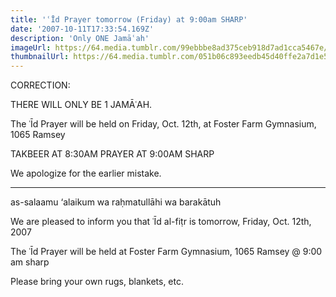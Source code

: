 ```yaml
---
title: 'ʿĪd Prayer tomorrow (Friday) at 9:00am SHARP'
date: '2007-10-11T17:33:54.169Z'
description: 'Only ONE Jamāʿah'
imageUrl: https://64.media.tumblr.com/99ebbbe8ad375ceb918d7ad1cca5467e/tumblr_mskyfxnpbd1raqev0o1_500.jpg
thumbnailUrl: https://64.media.tumblr.com/051b06c893eedb45d40ffe2a7d1e596a/tumblr_muy4i8Lxuu1sjs8dfo1_500.jpg
---
```


CORRECTION:

THERE WILL ONLY BE 1 JAMĀʿAH.

The ʿĪd Prayer will be held on Friday, Oct. 12th, at
Foster Farm Gymnasium, 1065 Ramsey

TAKBEER AT 8:30AM
PRAYER AT 9:00AM SHARP

We apologize for the earlier mistake.

---

as-salaamu ‘alaikum wa raḥmatullāhi wa barakātuh

We are pleased to inform you that ʿĪd al-fiṭr is tomorrow, Friday, Oct. 12th, 2007

The ʿĪd Prayer will be held at
Foster Farm Gymnasium, 1065 Ramsey
@ 9:00 am sharp

Please bring your own rugs, blankets, etc.
